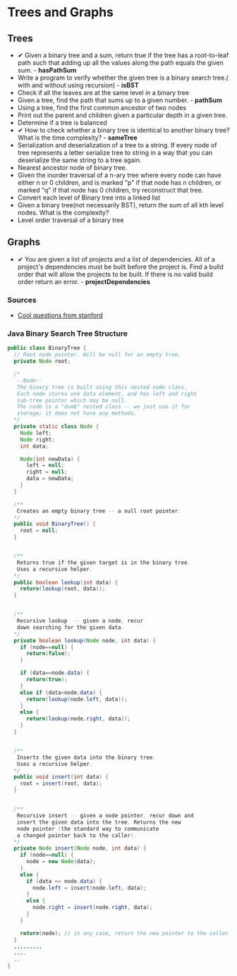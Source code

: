 # Trees and Graphs

## Trees
- ✔ Given a binary tree and a sum, return true if the tree has a root-to-leaf path such that adding up all the values along the path equals the given sum. - **hasPathSum**
- Write a program to verify whether the given tree is a binary search tree.( with and without using recursion) - **isBST**
- Check if all the leaves are at the same level in a binary tree
- Given a tree, find the path that sums up to a given number. - **pathSum**
- Using a tree, find the first common ancestor of two nodes
- Print out the parent and children given a particular depth in a given tree.
- Determine if a tree is balanced
- ✔ How to check whether a binary tree is identical to another binary tree? What is the time complexity? - **sameTree**
- Serialization and deserialization of a tree to a string. If every node of tree represents a letter serialize tree to string in a way that you can deserialize the same string to a tree again. 
- Nearest ancestor node of binary tree.
- Given the inorder traversal of a n-ary tree where every node can have either n or 0 children, and is marked "p" if that node has n children, or marked "q" if that node has 0 children, try reconstruct that tree.
- Convert each level of Binary tree into a linked list
- Given a binary tree(not necessarily BST), return the sum of all kth level nodes. What is the complexity?
- Level order traversal of a binary tree

## Graphs
- ✔ You are given a list of projects and a list of dependencies. All of a project's dependencies must be built before the project is. Find a build order that will allow the projects to be built. If there is no valid build order return an error. - **projectDependencies**

### Sources
- [Cool questions from stanford](http://cslibrary.stanford.edu/110/BinaryTrees.html)

### Java Binary Search Tree Structure

``` java
public class BinaryTree {
  // Root node pointer. Will be null for an empty tree.
  private Node root;

  /*
   --Node--
   The binary tree is built using this nested node class.
   Each node stores one data element, and has left and right
   sub-tree pointer which may be null.
   The node is a "dumb" nested class -- we just use it for
   storage; it does not have any methods.
  */
  private static class Node {
    Node left;
    Node right;
    int data;

    Node(int newData) {
      left = null;
      right = null;
      data = newData;
    }
  }

  /**
   Creates an empty binary tree -- a null root pointer.
  */
  public void BinaryTree() {
    root = null;
  }


  /**
   Returns true if the given target is in the binary tree.
   Uses a recursive helper.
  */
  public boolean lookup(int data) {
    return(lookup(root, data));
  }


  /**
   Recursive lookup  -- given a node, recur
   down searching for the given data.
  */
  private boolean lookup(Node node, int data) {
    if (node==null) {
      return(false);
    }

    if (data==node.data) {
      return(true);
    }
    else if (data<node.data) {
      return(lookup(node.left, data));
    }
    else {
      return(lookup(node.right, data));
    }
  }


  /**
   Inserts the given data into the binary tree.
   Uses a recursive helper.
  */
  public void insert(int data) {
    root = insert(root, data);
  }


  /**
   Recursive insert -- given a node pointer, recur down and
   insert the given data into the tree. Returns the new
   node pointer (the standard way to communicate
   a changed pointer back to the caller).
  */
  private Node insert(Node node, int data) {
    if (node==null) {
      node = new Node(data);
    }
    else {
      if (data <= node.data) {
        node.left = insert(node.left, data);
      }
      else {
        node.right = insert(node.right, data);
      }
    }

    return(node); // in any case, return the new pointer to the caller
  }
  .........
  ....
  ..
}
```
